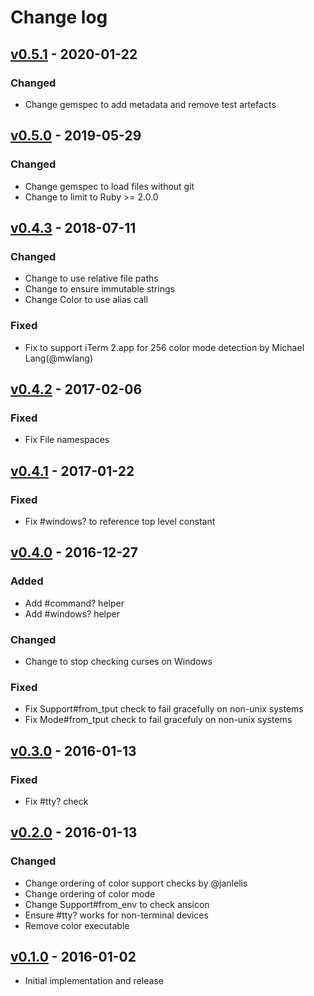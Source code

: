 # Change log

## [v0.5.1] - 2020-01-22

### Changed
* Change gemspec to add metadata and remove test artefacts

## [v0.5.0] - 2019-05-29

### Changed
* Change gemspec to load files without git
* Change to limit to Ruby >= 2.0.0

## [v0.4.3] - 2018-07-11

### Changed
* Change to use relative file paths
* Change to ensure immutable strings
* Change Color to use alias call

### Fixed
* Fix to support iTerm 2.app for 256 color mode detection by Michael Lang(@mwlang)

## [v0.4.2] - 2017-02-06

### Fixed
* Fix File namespaces

## [v0.4.1] - 2017-01-22

### Fixed
* Fix #windows? to reference top level constant

## [v0.4.0] - 2016-12-27

### Added
* Add #command? helper
* Add #windows? helper

### Changed
* Change to stop checking curses on Windows

### Fixed
* Fix Support#from_tput check to fail gracefully on non-unix systems
* Fix Mode#from_tput check to fail gracefuly on non-unix systems

## [v0.3.0] - 2016-01-13

### Fixed

* Fix #tty? check

## [v0.2.0] - 2016-01-13

### Changed

* Change ordering of color support checks by @janlelis
* Change ordering of color mode
* Change Support#from_env to check ansicon
* Ensure #tty? works for non-terminal devices
* Remove color executable

## [v0.1.0] - 2016-01-02

* Initial implementation and release

[v0.5.1]: https://github.com/piotrmurach/tty-color/compare/v0.5.0...v0.5.1
[v0.5.0]: https://github.com/piotrmurach/tty-color/compare/v0.4.3...v0.5.0
[v0.4.3]: https://github.com/piotrmurach/tty-color/compare/v0.4.2...v0.4.3
[v0.4.2]: https://github.com/piotrmurach/tty-color/compare/v0.4.1...v0.4.2
[v0.4.1]: https://github.com/piotrmurach/tty-color/compare/v0.4.0...v0.4.1
[v0.4.0]: https://github.com/piotrmurach/tty-color/compare/v0.3.0...v0.4.0
[v0.3.0]: https://github.com/piotrmurach/tty-color/compare/v0.2.0...v0.3.0
[v0.2.0]: https://github.com/piotrmurach/tty-color/compare/v0.1.0...v0.2.0
[v0.1.0]: https://github.com/piotrmurach/tty-color/compare/v0.1.0
